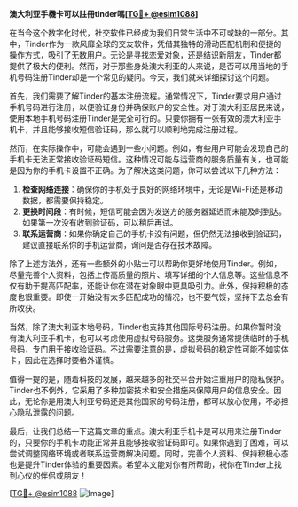 **澳大利亚手機卡可以註冊tinder嗎[[TG💪+ @esim1088](https://t.me/s/esim1088)]**

在当今这个数字化时代，社交软件已经成为我们日常生活中不可或缺的一部分。其中，Tinder作为一款风靡全球的交友软件，凭借其独特的滑动匹配机制和便捷的操作方式，吸引了无数用户。无论是寻找恋爱对象，还是结识新朋友，Tinder都提供了极大的便利。然而，对于那些身处澳大利亚的人来说，是否可以用当地的手机号码注册Tinder却是一个常见的疑问。今天，我们就来详细探讨这个问题。

首先，我们需要了解Tinder的基本注册流程。通常情况下，Tinder要求用户通过手机号码进行注册，以便验证身份并确保账户的安全性。对于澳大利亚居民来说，使用本地手机号码注册Tinder是完全可行的。只要你拥有一张有效的澳大利亚手机卡，并且能够接收短信验证码，那么就可以顺利地完成注册过程。

然而，在实际操作中，可能会遇到一些小问题。例如，有些用户可能会发现自己的手机卡无法正常接收验证码短信。这种情况可能与运营商的服务质量有关，也可能是因为你的手机卡设置不正确。为了解决这类问题，你可以尝试以下几种方法：

1. **检查网络连接**：确保你的手机处于良好的网络环境中，无论是Wi-Fi还是移动数据，都需要保持稳定。
2. **更换时间段**：有时候，短信可能会因为发送方的服务器延迟而未能及时到达。如果第一次没有收到验证码，可以稍后再试。
3. **联系运营商**：如果你确定自己的手机卡没有问题，但仍然无法接收到验证码，建议直接联系你的手机运营商，询问是否存在技术故障。

除了上述方法外，还有一些额外的小贴士可以帮助你更好地使用Tinder。例如，尽量完善个人资料，包括上传高质量的照片、填写详细的个人信息等。这些信息不仅有助于提高匹配率，还能让你在潜在对象眼中更具吸引力。此外，保持积极的态度也很重要。即使一开始没有太多匹配成功的情况，也不要气馁，坚持下去总会有所收获。

当然，除了澳大利亚本地号码，Tinder也支持其他国际号码注册。如果你暂时没有澳大利亚手机卡，也可以考虑使用虚拟号码服务。这类服务通常提供临时的手机号码，专门用于接收验证码。不过需要注意的是，虚拟号码的稳定性可能不如实体卡，因此在选择时要格外谨慎。

值得一提的是，随着科技的发展，越来越多的社交平台开始注重用户的隐私保护。Tinder也不例外，它采用了多种加密技术和安全措施来保障用户的信息安全。因此，无论你是用澳大利亚号码还是其他国家的号码注册，都可以放心使用，不必担心隐私泄露的问题。

最后，让我们总结一下这篇文章的重点。澳大利亚手机卡是可以用来注册Tinder的，只要你的手机卡功能正常并且能够接收验证码即可。如果你遇到了困难，可以尝试调整网络环境或者联系运营商解决问题。同时，完善个人资料、保持积极心态也是提升Tinder体验的重要因素。希望本文能对你有所帮助，祝你在Tinder上找到心仪的伴侣或朋友！

[[TG💪+ @esim1088](https://t.me/s/esim1088) ![Image](https://i.postimg.cc/4NQfJmqS/Snipaste-2025-05-13-00-14-12.png)]